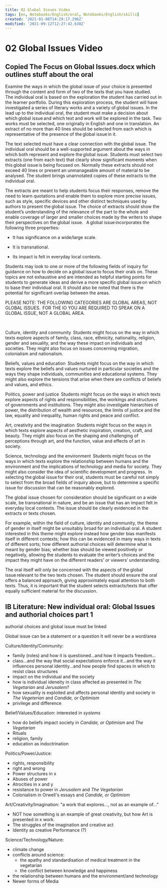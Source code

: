 ```yaml
---
title: 02 Global Issues Video
tags: [en, Notebooks/English/oral, Notebooks/English/skills]
created: '2021-01-08T14:29:17.296Z'
modified: '2021-09-12T12:27:42.630Z'
---
```


# 02 Global Issues Video

## Copied The Focus on Global Issues.docx which outlines stuff about the oral 
Examine the ways in which the global issue of your choice is presented through the content and form of two of the texts that you have studied.  
​ 
The individual oral is based on the exploration the student has carried out in the learner portfolio. During this exploration process, the student will have investigated a series of literary works and a variety of global issues. In the lead up to the individual oral, the student must make a decision about which global issue and which text and work will be explored in the task. Two works must be selected, one originally in English and one in translation. An extract of no more than 40 lines should be selected from each which is representative of the presence of the global issue in it.  
 
The text selected must have a clear connection with the global issue. The individual oral should be a well-supported argument about the ways in which both represent and explore the global issue. Students must select two extracts (one from each text) that clearly show significant moments when this global issue is being focused on. Normally these extracts should not exceed 40 lines or present an unmanageable amount of material to be analysed. The student brings unannotated copies of these extracts to the individual oral.  
 
​The extracts are meant to help students focus their responses, remove the need to learn quotations and enable them to explore more precise issues, such as style, specific devices and other distinct techniques used by authors to present the global issue. The choice of extracts should show the student’s understanding of the relevance of the part to the whole and enable coverage of larger and smaller choices made by the writers to shape their perspectives on the global issue.  
​ 
A global issue incorporates the following three properties: 

- It has significance on a wide/large scale. 

- It is transnational. 

- Its impact is felt in everyday local contexts.  

 
Students may look to one or more of the following fields of inquiry for guidance on how to decide on a global issue to focus their orals on. These topics are not exhaustive and are intended as helpful starting points for students to generate ideas and derive a more specific global issue on which to base their individual oral. It should also be noted that there is the potential for significant overlap between the areas.  
 
 
PLEASE NOTE: THE FOLLOWING CATEGORIES ARE GLOBAL AREAS, NOT GLOBAL ISSUES.  FOR THE IO YOU ARE REQUIRED TO SPEAK ON A GLOBAL ISSUE, NOT A GLOBAL AREA. 
 
​ 
 
Culture, identity and community  
Students might focus on the way in which texts explore aspects of family, class, race, ethnicity, nationality, religion, gender and sexuality, and the way these impact on individuals and societies. They might also focus on issues concerning migration, colonialism and nationalism.    
 
Beliefs, values and education  
Students might focus on the way in which texts explore the beliefs and values nurtured in particular societies and the ways they shape individuals, communities and educational systems. They might also explore the tensions that arise when there are conflicts of beliefs and values, and ethics.  
 
 
Politics, power and justice  
​Students might focus on the ways in which texts explore aspects of rights and responsibilities, the workings and structures of governments and institutions. They might also investigate hierarchies of power, the distribution of wealth and resources, the limits of justice and the law, equality and inequality, human rights and peace and conflict.  
 
 
Art, creativity and the imagination  
Students might focus on the ways in which texts explore aspects of aesthetic inspiration, creation, craft, and beauty. They might also focus on the shaping and challenging of perceptions through art, and the function, value and effects of art in society.  
 
 
Science, technology and the environment  
Students might focus on the ways in which texts explore the relationship between humans and the environment and the implications of technology and media for society. They might also consider the idea of scientific development and progress.  
In selecting the global issue for their oral, students must be careful not simply to select from the broad fields of inquiry above, but to determine a specific issue for discussion that can be reasonably explored. 
 
 
The global issue chosen for consideration should be significant on a wide scale, be transnational in nature, and be an issue that has an impact felt in everyday local contexts. The issue should be clearly evidenced in the extracts or texts chosen.  
 
 
​For example, within the field of culture, identity and community, the theme of gender in itself might be unsuitably broad for an individual oral. A student interested in this theme might explore instead how gender bias manifests itself in different contexts; how this can be evidenced in many ways in texts of different sorts; how different authorial choices will determine what is meant by gender bias; whether bias should be viewed positively or negatively, allowing the students to evaluate the writer’s choices and the impact they might have on the different readers’ or viewers’ understanding.  
 
 
The oral itself will only be concerned with the aspects of the global issue relevant to the two texts chosen. The student should ensure the oral offers a balanced approach, giving approximately equal attention to both texts. Thus, it is important that the student selects extracts/texts that offer equally sufficient material for the discussion.  


## IB Literature: New individual oral: Global Issues and authorial choices part 1

authorial choices and global issue must be linked

Global issue can be a statement or a question
It will never be a word/area

Culture/Identity/Community:
- family (roles) and how it is questioned...and how it impacts freedom...
- class...and the way that social expectations enforce it...and the way it influences personal identity...and how people find spaces in which to resist class structures
- impact on the individual and the society
- how is individual ideneity in class affected as presented in *The Vegetarian* and *Jerusalem*?
- how sexuality is exploited and affects personal identity and society in *The Vegeterian* and *Candide, or Optimism*
- privilege and difference

Belief/Values/Education: interested in *systems*
- how do beliefs impact society in *Candide, or Optimism* and *The Vegetarian*
- Rituals
- religion, family
- education as indoctrination

Politics/Power/Justice:
- rights, responsibility
- right and wrong
- Power structures in x
- Abuses of power
- Atrocities in x and y
- resistance to power in *Jerusalem* and *The Vegetarian*
- Colonialism in Orwell's essays and *Candide, or Optimism*

Art/Creativity/Imagination: "a work that explores..., not as an example of..."
- NOT how something is an example of great creativity, but how Art is presented in x work.
- The struggles of the imagination and creative act
- Identity as creative Performance (?)

Science/Technology/Nature:
- climate change
- conflicts around science:
  - the apathy and standardisation of medical treatment in the vegetarian
  - the conflict between knowledge and happiness
- the relationship between humans and the environment/and technology
- Newer forms of Media
